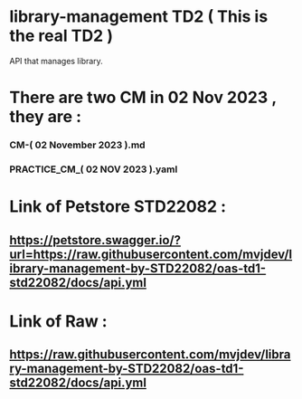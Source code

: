 # library-management TD2 ( This is the real TD2 )
API that manages library.

# There are two CM in 02 Nov 2023 , they are :
### CM-( 02 November 2023 ).md
### PRACTICE_CM_( 02 NOV 2023 ).yaml

# Link of Petstore STD22082 :

## https://petstore.swagger.io/?url=https://raw.githubusercontent.com/mvjdev/library-management-by-STD22082/oas-td1-std22082/docs/api.yml

# Link of Raw :

## https://raw.githubusercontent.com/mvjdev/library-management-by-STD22082/oas-td1-std22082/docs/api.yml
